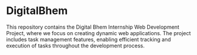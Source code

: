 # DigitalBhem
This repository contains the Digital Bhem Internship Web Development Project, where we focus on creating dynamic web applications. The project includes task management features, enabling efficient tracking and execution of tasks throughout the development process.
